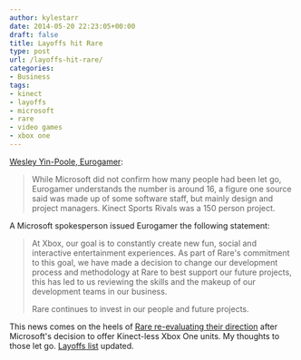 ```yaml
---
author: kylestarr
date: 2014-05-20 22:23:05+00:00
draft: false
title: Layoffs hit Rare
type: post
url: /layoffs-hit-rare/
categories:
- Business
tags:
- kinect
- layoffs
- microsoft
- rare
- video games
- xbox one
---
```


[Wesley Yin-Poole, Eurogamer](http://www.eurogamer.net/articles/2014-05-19-layoffs-hit-rare-following-kinect-sports-rivals-flop):

> While Microsoft did not confirm how many people had been let go, Eurogamer understands the number is around 16, a figure one source said was made up of some software staff, but mainly design and project managers. Kinect Sports Rivals was a 150 person project.

A Microsoft spokesperson issued Eurogamer the following statement:

> At Xbox, our goal is to constantly create new fun, social and interactive entertainment experiences. As part of Rare's commitment to this goal, we have made a decision to change our development process and methodology at Rare to best support our future projects, this has led to us reviewing the skills and the makeup of our development teams in our business.
>
> Rare continues to invest in our people and future projects.

This news comes on the heels of [Rare re-evaluating their direction](/2014/05/16/rare-is-evaluating-what-to-do-after-kinect-says-phil-spencer-polygon/) after Microsoft's decision to offer Kinect-less Xbox One units. My thoughts to those let go. [Layoffs list](/2014/03/13/save-developers-and-you-will-save-your-soul/) updated.
